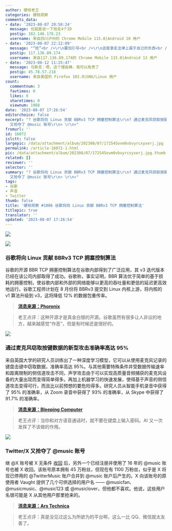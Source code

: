 ```yaml
---
author: 硬核老王
categories: 硬核观察
comments_data:
- date: '2023-08-07 20:58:24'
  message: 也就是说一下抢走4个ID
  postip: 182.146.178.23
  username: 来自四川泸州的 Chrome Mobile 115.0|Android 10 用户
- date: '2023-08-07 22:12:09'
  message: "“抢”<br />\r\n要加引号<br />\r\n这是拿走法律上属于自己的东西<br />\r\n<br />\r\n也像很多编程语言里的保留字一样，它们属于语言本身，不被用户定义。"
  postip: 117.136.89.174
  username: 来自117.136.89.174的 Chrome Mobile 115.0|Android 13 用户
- date: '2023-08-12 11:25:47'
  message: 马斯克：嗯，这个理由棒，我可以免责了
  postip: 45.78.57.218
  username: 来自美国的 Firefox 102.0|GNU/Linux 用户
count:
  commentnum: 3
  favtimes: 0
  likes: 0
  sharetimes: 0
  viewnum: 1988
date: '2023-08-07 17:26:54'
editorchoice: false
excerpt: "? 谷歌将向 Linux 贡献 BBRv3 TCP 拥塞控制算法\r\n? 通过麦克风窃取按键数据的新型攻击准确率高达 95%\r\n? Twitter/X
  又抢夺了 @music 账号\r\n» \r\n»"
fromurl: ''
id: 16072
islctt: false
largepic: /data/attachment/album/202308/07/172545ovm0vbvyrcxyxerj.jpg
permalink: /article-16072-1.html
pic: /data/attachment/album/202308/07/172545ovm0vbvyrcxyxerj.jpg.thumb.jpg
related: []
reviewer: ''
selector: ''
summary: "? 谷歌将向 Linux 贡献 BBRv3 TCP 拥塞控制算法\r\n? 通过麦克风窃取按键数据的新型攻击准确率高达 95%\r\n? Twitter/X
  又抢夺了 @music 账号\r\n» \r\n»"
tags:
- 谷歌
- 声音
- Twitter
thumb: false
title: '硬核观察 #1086 谷歌将向 Linux 贡献 BBRv3 TCP 拥塞控制算法'
titlepic: true
translator: ''
updated: '2023-08-07 17:26:54'
---
```


![](/data/attachment/album/202308/07/172545ovm0vbvyrcxyxerj.jpg)


![](/data/attachment/album/202308/07/172558hqtmjuz6pmwj4smj.jpg)


### 谷歌将向 Linux 贡献 BBRv3 TCP 拥塞控制算法


谷歌的开源 BBR TCP 拥塞控制算法在谷歌内部得到了广泛应用，其 v3 迭代版本已经在该公司内部取得了成功。谷歌称，事实证明，BBR 算法优于简单的基于损耗的拥塞控制，使谷歌内部和外部的网络能够以更高的吞吐量和更低的延迟更高效地运行。谷歌工程师计划在 8 月份将 BBRv3 提交到 Linux 内核上游，将内核的 v1 算法升级到 v3，这将降低 12% 的数据包重传率。



> 
> **[消息来源：Phoronix](https://www.phoronix.com/news/Google-BBRv3-Linux)**
> 
> 
> 



> 
> 老王点评：这种开源才是真金白银的开源。谷歌虽然有很多让人非议的地方，越来越感觉“作恶”，但是有时候还是很好的。
> 
> 
> 


![](/data/attachment/album/202308/07/172611i6ee878e605sj67y.jpg)


### 通过麦克风窃取按键数据的新型攻击准确率高达 95%


来自英国大学的研究人员训练出了一种深度学习模型，它可以从使用麦克风记录的键盘击键中窃取数据，准确率高达 95%。与其他需要特殊条件并受数据传输速率和距离限制的侧信道攻击不同，声学攻击由于可以实现高质量音频捕获的麦克风设备的大量出现而变得简单得多。再加上机器学习的快速发展，使得基于声音的侧信道攻击变得可行，而且比以前预想的要危险得多。研究人员从智能手机录音中获得了 95% 的准确率，从 Zoom 录音中获得了 93% 的准确率，从 Skype 中获得了 91.7% 的准确率。



> 
> **[消息来源：Bleeping Computer](https://www.bleepingcomputer.com/news/security/new-acoustic-attack-steals-data-from-keystrokes-with-95-percent-accuracy/)**
> 
> 
> 



> 
> 老王点评：当你和对方语音通话时，就不要在键盘上输入密码。AI 又一次发挥了不该做的作用。
> 
> 
> 


![](/data/attachment/album/202308/07/172627d1nn6ln5q61qiz3n.jpg)


### Twitter/X 又抢夺了 @music 账号


继 @X 账号被 X 无条件 [收回](/article-16039-1.html) 后，另外一个已经注册并使用了 16 年的 @music 账号也被 X 收回。该账号原本拥有 45 万粉丝，但现在有 1100 万粉丝，似乎是 X 将现已停用的 @TwitterMusic 账户合并到 @music 账户后产生的。X 向该账号的原使用者 Vaught 提供了几个可供选择的用户名 —— @musicfan、@musicmusic、@music123 或 @musiclover，但他都不喜欢。他说，这些用户名很可能是 X 从其他用户那里抢来的。



> 
> **[消息来源：Ars Technica](https://arstechnica.com/tech-policy/2023/08/x-user-super-pissed-that-musk-ordered-takeover-of-his-music-account/)**
> 
> 
> 



> 
> 老王点评：真是没见过这么为所欲为的平台啊，这么一比 QQ、微信就太友善了。
> 
> 
>